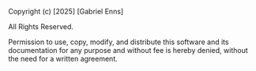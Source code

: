 Copyright (c) [2025] [Gabriel Enns]

All Rights Reserved.

Permission to use, copy, modify, and distribute this software and its
documentation for any purpose and without fee is hereby denied, without
the need for a written agreement.